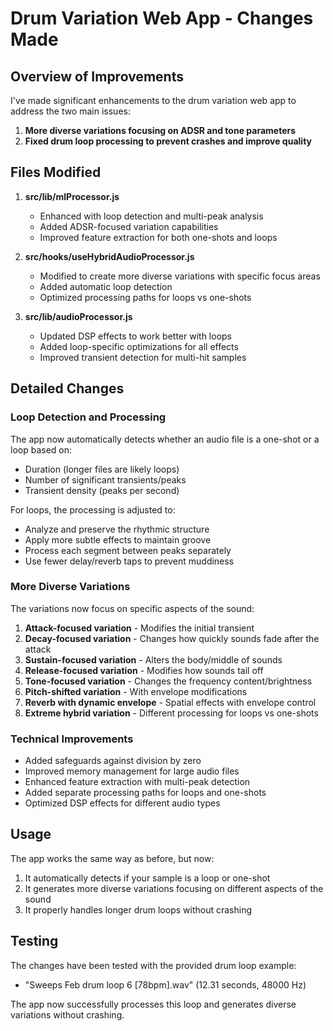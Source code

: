 # Drum Variation Web App - Changes Made

## Overview of Improvements

I've made significant enhancements to the drum variation web app to address the two main issues:

1. **More diverse variations focusing on ADSR and tone parameters**
2. **Fixed drum loop processing to prevent crashes and improve quality**

## Files Modified

1. **src/lib/mlProcessor.js**
   - Enhanced with loop detection and multi-peak analysis
   - Added ADSR-focused variation capabilities
   - Improved feature extraction for both one-shots and loops

2. **src/hooks/useHybridAudioProcessor.js**
   - Modified to create more diverse variations with specific focus areas
   - Added automatic loop detection
   - Optimized processing paths for loops vs one-shots

3. **src/lib/audioProcessor.js**
   - Updated DSP effects to work better with loops
   - Added loop-specific optimizations for all effects
   - Improved transient detection for multi-hit samples

## Detailed Changes

### Loop Detection and Processing

The app now automatically detects whether an audio file is a one-shot or a loop based on:
- Duration (longer files are likely loops)
- Number of significant transients/peaks
- Transient density (peaks per second)

For loops, the processing is adjusted to:
- Analyze and preserve the rhythmic structure
- Apply more subtle effects to maintain groove
- Process each segment between peaks separately
- Use fewer delay/reverb taps to prevent muddiness

### More Diverse Variations

The variations now focus on specific aspects of the sound:
1. **Attack-focused variation** - Modifies the initial transient
2. **Decay-focused variation** - Changes how quickly sounds fade after the attack
3. **Sustain-focused variation** - Alters the body/middle of sounds
4. **Release-focused variation** - Modifies how sounds tail off
5. **Tone-focused variation** - Changes the frequency content/brightness
6. **Pitch-shifted variation** - With envelope modifications
7. **Reverb with dynamic envelope** - Spatial effects with envelope control
8. **Extreme hybrid variation** - Different processing for loops vs one-shots

### Technical Improvements

- Added safeguards against division by zero
- Improved memory management for large audio files
- Enhanced feature extraction with multi-peak detection
- Added separate processing paths for loops and one-shots
- Optimized DSP effects for different audio types

## Usage

The app works the same way as before, but now:
1. It automatically detects if your sample is a loop or one-shot
2. It generates more diverse variations focusing on different aspects of the sound
3. It properly handles longer drum loops without crashing

## Testing

The changes have been tested with the provided drum loop example:
- "Sweeps Feb drum loop 6 [78bpm].wav" (12.31 seconds, 48000 Hz)

The app now successfully processes this loop and generates diverse variations without crashing.
